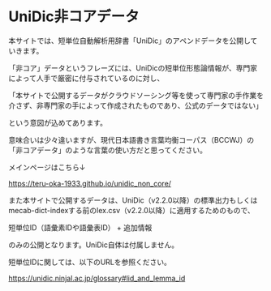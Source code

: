 # UniDic非コアデータ

本サイトでは、短単位自動解析用辞書「UniDic」のアペンドデータを公開していきます。

「非コア」データというフレーズには、UniDicの短単位形態論情報が、専門家によって人手で厳密に付与されているのに対し、

「本サイトで公開するデータがクラウドソーシング等を使って専門家の手作業を介さず、非専門家の手によって作成されたものであり、公式のデータではない」

という意図が込めてあります。

意味合いは少々違いますが、現代日本語書き言葉均衡コーパス（BCCWJ）の「非コアデータ」のような言葉の使い方だと思ってください。

メインページはこちら↓

https://teru-oka-1933.github.io/unidic_non_core/


また本サイトで公開するデータは、UniDic（v2.2.0以降）の標準出力もしくはmecab-dict-indexする前のlex.csv（v2.2.0以降）に適用するためのもので、

短単位ID（語彙素IDや語彙表ID） + 追加情報

のみの公開となります。UniDic自体は付属しません。

短単位IDに関しては、以下のURLを参照ください。

https://unidic.ninjal.ac.jp/glossary#lid_and_lemma_id
